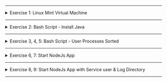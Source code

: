 </details>

******

<details>
<summary>Exercise 1: Linux Mint Virtual Machine </summary>
 <br />

Download Page
- https://linuxmint.com/download.php

Installation Guide
- https://linuxmint-installation-guide.readthedocs.io/en/latest/

If you have any issues creating the VM locally, you can use this free online VM platform to get access to Linux Mint
- https://www.onworks.net/component/content/article?id=65735:free-linux-mint-online

_Just click on "run online" and it will spin up a new Mint OS machine for you_

</details>

******

<details>
<summary>Exercise 2: Bash Script - Install Java </summary>
 <br />

**script:**
```sh
#!/bin/bash

apt update
apt install -y default-jre

java_version=$(java -version > /dev/null 2>&1 | grep "java version\|openjdk version" | awk '{print substr($3,2,2)}')

if [ "$java_version" == "" ]
then
    echo Installing Java has failed. No java version found	
elif [ "$java_version" == "1." ]
then
    echo An old version of Java installation found
elif [ "$java_version" -ge 11 ]
then
    echo Java version 11 or greater installed successfully
fi
```

Execute script with sudo!

Breakdown of command that gets java version:
- `java -version` gives you the complete version output.
- `> /dev/null 2>&1` addition does following things: `>` redirects the output of `java -version` command to a special file `/dev/null`, which is a special type of file, that accepts and discards all input written to it, and with `2>&1`, even the error output of the `java -version` command will be discarded by `/dev/null` file. So described together, this option takes the output, including any errors generated by the `java -version` command and discards it, not showing it on the command-line and silently forwarding it using `|` (pipe) to the next command, which is `grep "java version\|openjdk version"`
- `grep "java version\|openjdk version"` simply finds a line in the output that has "java version" or "openjdk version" in it. The example line will look like this: openjdk version "11.0.16" 2022-07-19
- `awk '{print substr($3,2,2)}` takes the line from the previous output and grabs the third section of the string "11.0.16" and from there grabs the first 2 characters, which will be "11"

Explanation of if else script:
- In the if else checks, we check if the $java_version variable has no value at all or empty value, it means we have no java installation at all
- If you have an older version of java already installed, like 1.6, 1.7, 1.8, then the value of `"$java_version"` will be `"1."` - first 2 characters. So with `"$java_version" == "1."`, we check whether `java_version` variable is `"1."`. This means installing latest java version was not successful, since you still have only the old version.
- In case of success you should get java version which is 11 or higher (`"$java_version" -ge 11`), which will print success message.


</details>

******

<details>
<summary>Exercise 3, 4, 5: Bash Script - User Processes Sorted </summary>
 <br />

**script  :**
```sh
#!/bin/bash

echo -n "Would you like to sort the processes output by memory or CPU? (m/c) "
read sortby
echo -n "How many results do you want to display? "
read lines

if [ "$sortby" = "m" ]
then
    ps aux --sort -rss | grep -i `whoami` | head -n "$lines"
elif [ "$sortby" = "c" ]
then
    ps aux --sort -%cpu | grep -i `whoami` | head -n "$lines"
else
    echo "No input provided. Exiting"
fi
```

</details>

******

<details>
<summary>Exercise 6, 7: Start NodeJs App </summary>
 <br />

**script**
```sh
#!/bin/bash

# prepare environment, install all tools
apt update

echo "install node, npm, curl, wget, net-tools"
apt install -y nodejs npm curl net-tools  
sleep 15
echo ""
echo "################"
echo ""

# read user input for log directory
echo -n "Set log directory location for the application (absolute path): "
read LOG_DIRECTORY
if [ -d $LOG_DIRECTORY ]
then
  echo "$LOG_DIRECTORY already exists"
else
  mkdir -p $LOG_DIRECTORY
  echo "A new directory $LOG_DIRECTORY has been created"
fi

# display nodeJS version
node_version=$(node --version)
echo "NodeJS version $node_version installed"

# display npm version
npm_version=$(npm --version)
echo "NPM version $npm_version installed"

echo ""
echo "################"
echo ""

# fetch NodeJS project archive from s3 bucket
wget https://node-envvars-artifact.s3.eu-west-2.amazonaws.com/bootcamp-node-envvars-project-1.0.0.tgz

# extract the project archive to ./package folder
tar zxvf ./bootcamp-node-envvars-project-1.0.0.tgz

# set all needed environment variables
export APP_ENV=dev
export DB_PWD=mysecret
export DB_USER=myuser 

# change to package directory
cd package

# install application dependencies
npm install

# start the nodejs application in the background
node server.js &

# display that nodejs process is running
ps aux | grep node | grep -v grep

# display that nodejs is running on port 3000
netstat -ltnp | grep :3000
```

</details>

******

<details>
<summary>Exercise 8, 9: Start NodeJs App with Service user & Log Directory </summary>
 <br />

**script**
```sh
#!/bin/bash

# prepare environment, install all tools
apt update
NEW_USER=myapp

echo "install node, npm, curl, wget, net-tools"
apt install -y nodejs npm curl net-tools  
sleep 15
echo ""
echo "################"
echo ""

# read user input for log directory
echo -n "Set log directory location for the application (absolute path): "
read LOG_DIRECTORY
if [ -d $LOG_DIRECTORY ]
then
  echo "$LOG_DIRECTORY already exists"
else
  mkdir -p $LOG_DIRECTORY
  echo "A new directory $LOG_DIRECTORY has been created"
fi

# display nodeJS version
node_version=$(node --version)
echo "NodeJS version $node_version installed"

# display npm version
npm_version=$(npm --version)
echo "NPM version $npm_version installed"

echo ""
echo "################"
echo ""

# create new user to run the application and make owner of log dir
useradd $NEW_USER -m
chown $NEW_USER -R $LOG_DIRECTORY

# executing the following commands as new user using 'runuser' command

# fetch NodeJS project archive from s3 bucket
runuser -l $NEW_USER -c "wget https://node-envvars-artifact.s3.eu-west-2.amazonaws.com/bootcamp-node-envvars-project-1.0.0.tgz"

# extract the project archive to ./package folder
runuser -l $NEW_USER -c "tar zxvf ./bootcamp-node-envvars-project-1.0.0.tgz"

# start the nodejs application in the background, with all needed env vars with new user myapp
runuser -l $NEW_USER -c "
    export APP_ENV=dev && 
    export DB_PWD=mysecret && 
    export DB_USER=myuser && 
    export LOG_DIR=$LOG_DIRECTORY && 
    cd package && 
    npm install && 
    node server.js &"

# display that nodejs process is running
ps aux | grep node | grep -v grep

# display that nodejs is running on port 3000
netstat -ltnp | grep :3000
```

Execute script with sudo command

</details>

******
